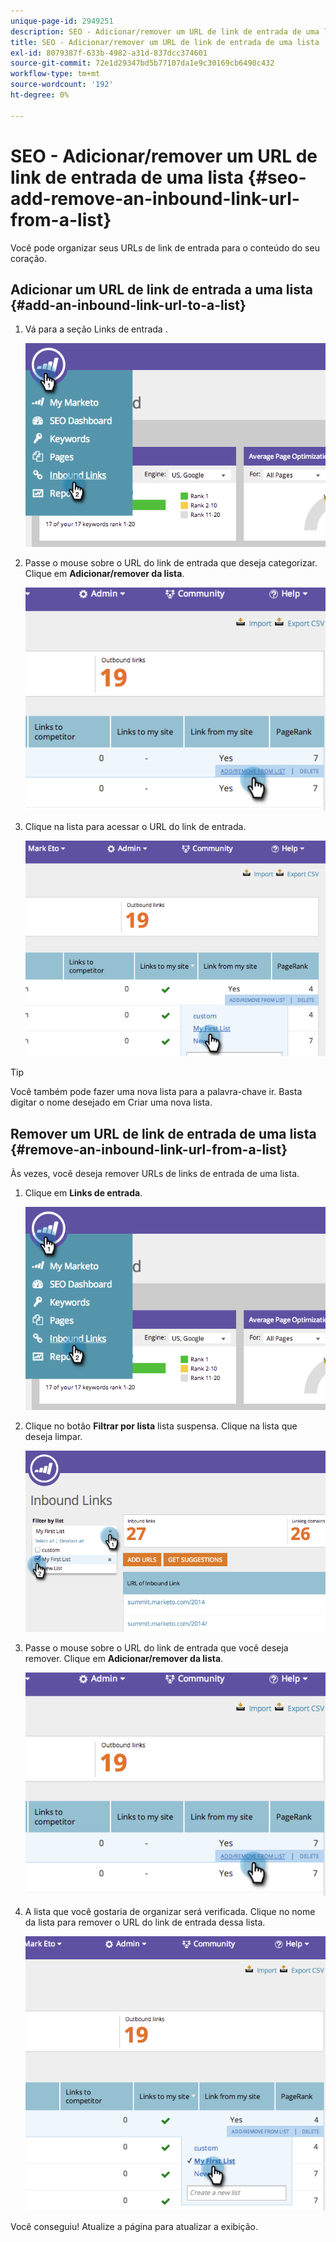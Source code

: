 ```yaml
---
unique-page-id: 2949251
description: SEO - Adicionar/remover um URL de link de entrada de uma lista - Documentos do Marketo - Documentação do produto
title: SEO - Adicionar/remover um URL de link de entrada de uma lista
exl-id: 8079387f-633b-4982-a31d-837dcc374601
source-git-commit: 72e1d29347bd5b77107da1e9c30169cb6490c432
workflow-type: tm+mt
source-wordcount: '192'
ht-degree: 0%

---
```


# SEO - Adicionar/remover um URL de link de entrada de uma lista {#seo-add-remove-an-inbound-link-url-from-a-list}

Você pode organizar seus URLs de link de entrada para o conteúdo do seu coração.

## Adicionar um URL de link de entrada a uma lista {#add-an-inbound-link-url-to-a-list}

1. Vá para a seção Links de entrada .

   ![](assets/image2014-11-20-18-3a27-3a27.png)

1. Passe o mouse sobre o URL do link de entrada que deseja categorizar. Clique em **Adicionar/remover da lista**.

   ![](assets/image2014-11-20-18-3a27-3a40.png)

1. Clique na lista para acessar o URL do link de entrada.

   ![](assets/image2014-11-20-18-3a28-3a18.png)

>[!TIP]
>
>Você também pode fazer uma nova lista para a palavra-chave ir. Basta digitar o nome desejado em Criar uma nova lista.

## Remover um URL de link de entrada de uma lista {#remove-an-inbound-link-url-from-a-list}

Às vezes, você deseja remover URLs de links de entrada de uma lista.

1. Clique em **Links de entrada**.

   ![](assets/image2014-11-20-18-3a28-3a41.png)

1. Clique no botão **Filtrar por lista** lista suspensa. Clique na lista que deseja limpar.

   ![](assets/image2014-11-20-18-3a28-3a57.png)

1. Passe o mouse sobre o URL do link de entrada que você deseja remover. Clique em **Adicionar/remover da lista**.

   ![](assets/image2014-11-20-18-3a29-3a56.png)

1. A lista que você gostaria de organizar será verificada. Clique no nome da lista para remover o URL do link de entrada dessa lista.

   ![](assets/image2014-11-20-18-3a30-3a10.png)

Você conseguiu! Atualize a página para atualizar a exibição.
